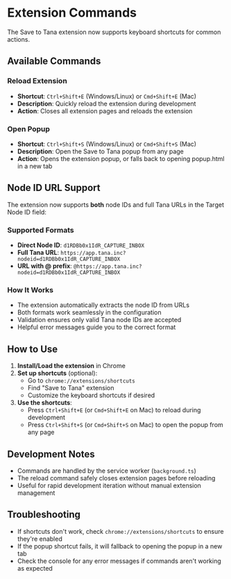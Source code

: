 # Extension Commands

The Save to Tana extension now supports keyboard shortcuts for common actions.

## Available Commands

### Reload Extension
- **Shortcut**: `Ctrl+Shift+E` (Windows/Linux) or `Cmd+Shift+E` (Mac)
- **Description**: Quickly reload the extension during development
- **Action**: Closes all extension pages and reloads the extension

### Open Popup
- **Shortcut**: `Ctrl+Shift+S` (Windows/Linux) or `Cmd+Shift+S` (Mac)  
- **Description**: Open the Save to Tana popup from any page
- **Action**: Opens the extension popup, or falls back to opening popup.html in a new tab

## Node ID URL Support

The extension now supports **both** node IDs and full Tana URLs in the Target Node ID field:

### Supported Formats
- **Direct Node ID**: `d1RDBb0x1IdR_CAPTURE_INBOX`
- **Full Tana URL**: `https://app.tana.inc?nodeid=d1RDBb0x1IdR_CAPTURE_INBOX`
- **URL with @ prefix**: `@https://app.tana.inc?nodeid=d1RDBb0x1IdR_CAPTURE_INBOX`

### How It Works
- The extension automatically extracts the node ID from URLs
- Both formats work seamlessly in the configuration
- Validation ensures only valid Tana node IDs are accepted
- Helpful error messages guide you to the correct format

## How to Use

1. **Install/Load the extension** in Chrome
2. **Set up shortcuts** (optional):
   - Go to `chrome://extensions/shortcuts`
   - Find "Save to Tana" extension
   - Customize the keyboard shortcuts if desired
3. **Use the shortcuts**:
   - Press `Ctrl+Shift+E` (or `Cmd+Shift+E` on Mac) to reload during development
   - Press `Ctrl+Shift+S` (or `Cmd+Shift+S` on Mac) to open the popup from any page

## Development Notes

- Commands are handled by the service worker (`background.ts`)
- The reload command safely closes extension pages before reloading
- Useful for rapid development iteration without manual extension management

## Troubleshooting

- If shortcuts don't work, check `chrome://extensions/shortcuts` to ensure they're enabled
- If the popup shortcut fails, it will fallback to opening the popup in a new tab
- Check the console for any error messages if commands aren't working as expected 